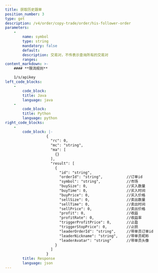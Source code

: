 ```yaml
---
title: 获取历史跟单
position_number: 3
type: get
description: /v4/order/copy-trade/order/his-follower-order
parameters:
    -
        name: symbol
        type: string
        mandatory: false
        default:
        description: 交易对，不传表示查询所有的交易对
        ranges:
content_markdown: >-
    #### **限流规则**

    1/s/apikey
left_code_blocks:
    -
        code_block:
        title: Java
        language: java
    -
        code_block:
        title: Python
        language: python
right_code_blocks:
    -
        code_block: |-
                   {
                     "rc": 0,
                     "mc": "string",
                     "ma": [
                       {}
                     ],
                     "result": [
                       {
                         "id": "string",        
                         "orderId": "string",           //订单id
                         "symbol": "string",            //市场
                         "buySize": 0,                  //买入数量
                         "buyTime": 0,                  //买入时间
                         "buyPrice": 0,                 //买入价格
                         "sellSize": 0,                 //卖出数量
                         "sellTime": 0,                 //卖出时间
                         "sellPrice": 0,                //卖出价格
                         "profit": 0,                   //收益
                         "profitRate": 0,               //收益率
                         "triggerProfitPrice": 0,       //止盈
                         "triggerStopPrice": 0,         //止损
                         "leaderOrderId": "string",     //带单员订单id
                         "leaderNickname": "string",    //带单员昵称
                         "leaderAvatar": "string"       //带单员头像
                       }
                     ]
                   }
        title: Response
        language: json
---
```


